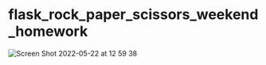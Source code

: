 # flask_rock_paper_scissors_weekend_homework
![Screen Shot 2022-05-22 at 12 59 38](https://user-images.githubusercontent.com/79700458/169694132-8c07eb28-7b95-44bf-ad7c-80a319ab9bfa.png)
